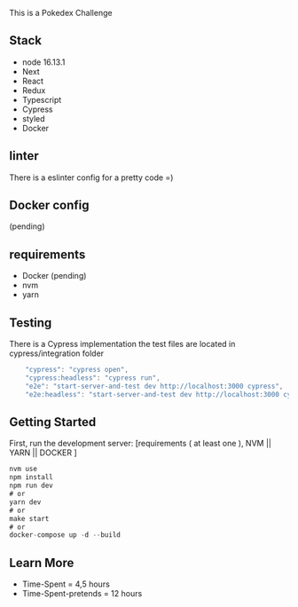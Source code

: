 This is a Pokedex Challenge

## Stack
- node 16.13.1
- Next
- React
- Redux
- Typescript
- Cypress
- styled
- Docker

## linter
There is a eslinter config for a pretty code =)

## Docker config
(pending)

## requirements
- Docker (pending)
- nvm
- yarn

## Testing
There is a Cypress implementation
the test files are located in cypress/integration folder

```js
    "cypress": "cypress open",
    "cypress:headless": "cypress run",
    "e2e": "start-server-and-test dev http://localhost:3000 cypress",
    "e2e:headless": "start-server-and-test dev http://localhost:3000 cypress:headless"
```

## Getting Started
First, run the development server:
[requirements ( at least one ), NVM || YARN || DOCKER ]
```js
nvm use  
npm install
npm run dev
# or
yarn dev
# or
make start
# or
docker-compose up -d --build
```

## Learn More

- Time-Spent = 4,5 hours
- Time-Spent-pretends = 12 hours


